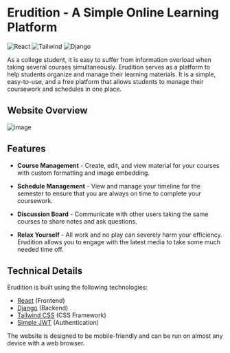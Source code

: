 # Erudition - A Simple Online Learning Platform

![React](https://img.shields.io/badge/React-orange)
![Tailwind](https://img.shields.io/badge/Tailwind-lightgreen)
![Django](https://img.shields.io/badge/Django-blue)

As a college student, it is easy to suffer from information overload when taking several courses simultaneously. Erudition serves as a platform to help students organize and manage their learning materials. It is a simple, easy-to-use, and a free platform that allows students to manage their coursework and schedules in one place.

## Website Overview

![image](https://user-images.githubusercontent.com/31612100/210319221-278c0610-7aca-479e-b21c-fdb1e663e9b4.png)

## Features

-   **Course Management** - Create, edit, and view material for your courses with custom formatting and image embedding.

-   **Schedule Management** - View and manage your timeline for the semester to ensure that you are always on time to complete your coursework.

-   **Discussion Board** - Communicate with other users taking the same courses to share notes and ask questions.

-   **Relax Yourself** - All work and no play can severely harm your efficiency. Erudition allows you to engage with the latest media to take some much needed time off.

## Technical Details

Erudition is built using the following technologies:

-   [React](https://reactjs.org/) (Frontend)
-   [Django](https://www.djangoproject.com/) (Backend)
-   [Tailwind CSS](https://tailwindcss.com/) (CSS Framework)
-   [Simple JWT](https://django-rest-framework-simplejwt.readthedocs.io/en/latest/) (Authentication)

The website is designed to be mobile-friendly and can be run on almost any device with a web browser.
